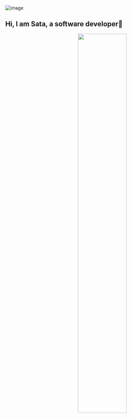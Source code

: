 ![image](https://user-images.githubusercontent.com/33197783/132467652-3109a678-830c-414b-a3d5-1a05866c7780.png)
## Hi, I am Sata, a software developer👋


<!--
**Mangosata/Mangosata** is a ✨ _special_ ✨ repository because its `README.md` (this file) appears on your GitHub profile.


Here are some ideas to get you started:

- 🔭 I’m currently working on ...
- 🌱 I’m currently learning ...
- 👯 I’m looking to collaborate on ...
- 🤔 I’m looking for help with ...
- 💬 Ask me about ...
- 📫 How to reach me: ...
- 😄 Pronouns: ...
- ⚡ Fun fact: ...
-->

<a href="https://github.com/anuraghazra/github-readme-stats">
  <img width="55%" align="right" src="https://github-readme-stats.vercel.app/api?username=Mangosata&show_icons=true&theme=dracula)](https://github.com/anuraghazra/github-readme-stats" />
</a>
<!-- [![Mangosata's github stats](https://github-readme-stats.vercel.app/api?username=Mangosata&show_icons=true&theme=dracula)](https://github.com/anuraghazra/github-readme-stats) -->

